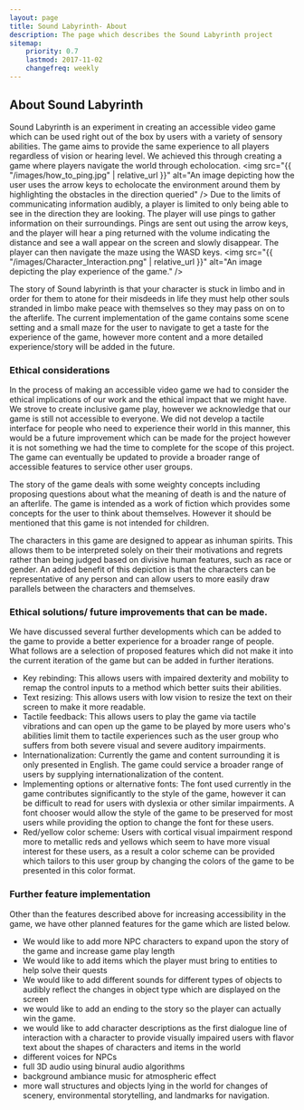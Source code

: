 ```yaml
---
layout: page
title: Sound Labyrinth- About
description: The page which describes the Sound Labyrinth project
sitemap:
    priority: 0.7
    lastmod: 2017-11-02
    changefreq: weekly
---
```

## About Sound Labyrinth
Sound Labyrinth is an experiment in creating an accessible video game which can be used right out of the box by users with a variety of sensory abilities. The game aims to provide the same experience to all players regardless of vision or hearing level. We achieved this through creating a game where players navigate the world through echolocation.
<span class="image left"><img src="{{ "/images/how_to_ping.jpg" | relative_url }}" alt="An image depicting how the user uses the arrow keys to echolocate the environment around them by highlighting the obstacles in the direction queried" /></span>
Due to the limits of communicating information audibly, a player is limited to only being able to see in the direction they are looking. The player will use pings to gather information on their surroundings. Pings are sent out using the arrow keys, and the player will hear a ping returned with the volume indicating the distance and see a wall appear on the screen and slowly disappear. The player can then navigate the maze using the WASD keys.
<span class="image right"><img src="{{ "/images/Character_Interaction.png" | relative_url }}" alt="An image depicting the play experience of the game." /></span>

The story of Sound labyrinth is that your character is stuck in limbo and in order for them to atone for their misdeeds in life they must help other souls stranded in limbo make peace with themselves so they may pass on on to the afterlife. The current implementation of the game contains some scene setting and a small maze for the user to navigate to get a taste for the experience of the game, however more content and a more detailed experience/story will be added in the future.

### Ethical considerations
In the process of making an accessible video game we had to consider the ethical implications of our work and the ethical impact that we might have. We strove to create inclusive game play, however we acknowledge that our game is still not accessible to everyone. We did not develop a tactile interface for people who need to experience their world in this manner, this would be a future improvement which can be made for the project however it is not something we had the time to complete for the scope of this project. The game can eventually be updated to provide a broader range of accessible features to service other user groups.

The story of the game deals with some weighty concepts including proposing questions about what the meaning of death is and the nature of an afterlife. The game is intended as a work of fiction which provides some concepts for the user to think about themselves. However it should be mentioned that this game is not intended for children.

The characters in this game are designed to appear as inhuman spirits. This allows them to be interpreted solely on their their motivations and regrets rather than being judged based on divisive human features, such as race or gender. An added benefit of this depiction is that the characters can be representative of any person and can allow users to more easily draw parallels between the characters and themselves.

### Ethical solutions/ future improvements that can be made.
We have discussed several further developments which can be added to the game to provide a better experience for a broader range of people. What follows are a selection of proposed features which did not make it into the current iteration of the game but can be added in further iterations.

- Key rebinding: This allows users with impaired dexterity and mobility to remap the control inputs to a method which better suits their abilities.
- Text resizing: This allows users with low vision to resize the text on their screen to make it more readable.
- Tactile feedback: This allows users to play the game via tactile vibrations and can open up the game to be played by more users who's abilities limit them to tactile experiences such as the user group who suffers from both severe visual and severe auditory impairments.
- Internationalization: Currently the game and content surrounding it is only presented in English. The game could service a broader range of users by supplying internationalization of the content.
- Implementing options or alternative fonts: The font used currently in the game contributes significantly to the style of the game, however it can be difficult to read for users with dyslexia or other similar impairments. A font chooser would allow the style of the game to be preserved for most users while providing the option to change the font for these users.
- Red/yellow color scheme: Users with cortical visual impairment respond more to metallic reds and yellows which seem to have more visual interest for these users, as a result a color scheme can be provided which tailors to this user group by changing the colors of the game to be presented in this color format.

### Further feature implementation
Other than the features described above for increasing accessibility in the game, we have other planned features for the game which are listed below.
- We would like to add more NPC characters to expand upon the story of the game and increase game play length
- We would like to add items which the player must bring to entities to help solve their quests
- We would like to add different sounds for different types of objects to audibly reflect the changes in object type which are displayed on the screen
- we would like to add an ending to the story so the player can actually win the game.
- we would like to add character descriptions as the first dialogue line of interaction with a character to provide visually impaired users with flavor text about the shapes of characters and items in the world
- different voices for NPCs
- full 3D audio using binural audio algorithms
- background ambiance music for atmospheric effect
- more wall structures and objects lying in the world for changes of scenery, environmental storytelling, and landmarks for navigation.
